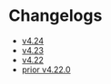# Changelogs
- [v4.24](./CHANGELOG-4.24.md)
- [v4.23](./CHANGELOG-4.23.md)
- [v4.22](./CHANGELOG-4.22.md)
- [prior v4.22.0](./CHANGELOG-pre-4.22.md)